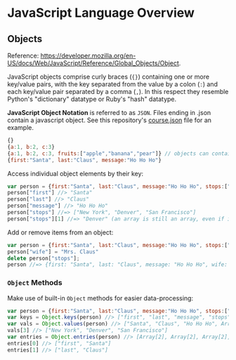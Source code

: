 # JavaScript Language Overview

## Objects

Reference: https://developer.mozilla.org/en-US/docs/Web/JavaScript/Reference/Global_Objects/Object.

JavaScript objects comprise curly braces (`{}`) containing one or more key/value pairs, with the key separated from the value by a colon (`:`) and each key/value pair separated by a comma (`,`). In this respect they resemble Python's "dictionary" datatype or Ruby's "hash" datatype.

**JavaScript Object Notation** is referred to as `JSON`. Files ending in .json contain a javascript object. See this repository's [course.json](/course.json) file for an example.

```` js
{}
{a:1, b:2, c:3}
{a:1, b:2, c:3, fruits:["apple","banana","pear"]} // objects can contain arrays
{first:"Santa", last:"Claus", message:"Ho Ho Ho"}
````

Access individual object elements by their key:

```` js
var person = {first:"Santa", last:"Claus", message:"Ho Ho Ho", stops:["New York", "Denver", "San Francisco"]}
person["first"] //> "Santa"
person["last"] //> "Claus"
person["message"] //> "Ho Ho Ho"
person["stops"] //=> ["New York", "Denver", "San Francisco"]
person["stops"][1] //=> "Denver" (an array is still an array, even if it exists inside a JSON object!)
````

Add or remove items from an object:

```` js
var person = {first:"Santa", last:"Claus", message:"Ho Ho Ho", stops:["New York", "Denver", "San Francisco"]}
person["wife"] = "Mrs. Claus"
delete person["stops"];
person //=> {first: "Santa", last: "Claus", message: "Ho Ho Ho", wife: "Mrs. Claus"}
````

### `Object` Methods

Make use of built-in `Object` methods for easier data-processing:

```` js
var person = {first:"Santa", last:"Claus", message:"Ho Ho Ho", stops:["New York", "Denver", "San Francisco"]}
var keys = Object.keys(person) //> ["first", "last", "message", "stops"]
var vals = Object.values(person) //> ["Santa", "Claus", "Ho Ho Ho", Array[3]]
vals[3] //> ["New York", "Denver", "San Francisco"]
var entries = Object.entries(person) //> [Array[2], Array[2], Array[2], Array[2]]
entries[0] //> ["first", "Santa"]
entries[1] //> ["last", "Claus"]
````
